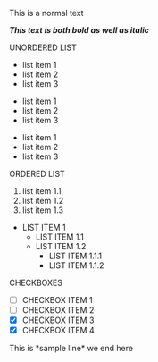 This is a normal text

**_This text is both bold as well as italic_**

UNORDERED LIST

* list item 1
* list item 2
* list item 3

- list item 1
- list item 2
- list item 3

+ list item 1
+ list item 2
+ list item 3

ORDERED LIST

1. list item 1.1
2. list item 1.2
3. list item 1.3

* LIST ITEM 1
    + LIST ITEM 1.1
    + LIST ITEM 1.2
      - LIST ITEM 1.1.1
      - LIST ITEM 1.1.2

CHECKBOXES

- [ ] CHECKBOX ITEM 1
- [ ] CHECKBOX ITEM 2
- [X] CHECKBOX ITEM 3
- [X] CHECKBOX ITEM 4

This is \*sample line\* we end here
